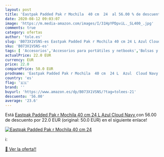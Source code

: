 ```yaml
---
layout: post
title: 'Eastpak Padded Pak r Mochila  40 cm  24  al 56.00 % de descuento'
date: 2020-08-12 09:03:07
image: 'https://m.media-amazon.com/images/I/31HpYPDpviL._SL400_.jpg'
comments: true
category: ofertas
author: 'tole.es'
slug: 'B073X1VSNS-es Eastpak Padded Pak r Mochila 40 cm 24 L Azul Cloud Navy'
sku: 'B073X1VSNS-es'
tags: [ 'Accesorios','Accesorios para portátiles y netbooks','Bolsas y fundas para portátiles y netbooks','Bolígrafos, lápices y útiles de escritura','Fundas blandas para portátiles y netbooks','Informática','Oficina y papelería','Rotuladores permanentes','Rotuladores y subrayadores','mochila', ]
actualPrice: 22.0 EUR
currency: EUR
price: 22.0
comparePrice: 50.0 EUR
prodname: 'Eastpak Padded Pak r Mochila  40 cm  24 L  Azul  Cloud Navy '
country: 'es'
flag: '🇪🇸'
brand: ''
buyurl: 'https://www.amazon.es/dp/B073X1VSNS/?tag=tolees-21'
descuento: '56.00'
average: '23.6'
---
```


Está [Eastpak Padded Pak r Mochila  40 cm  24 L  Azul  Cloud Navy ](https://www.amazon.es/dp/B073X1VSNS/?tag=tolees-21) con 56.00 de descuento por 22.0 EUR (original: 50.0 EUR) en el siguiente enlace!

[![Eastpak Padded Pak r Mochila  40 cm  24 ](https://m.media-amazon.com/images/I/31HpYPDpviL._SL400_.jpg)](https://www.amazon.es/dp/B073X1VSNS/?tag=tolees-21)

ℹ️:


[🛒 Ver la oferta!!](https://www.amazon.es/dp/B073X1VSNS/?tag=tolees-21)
